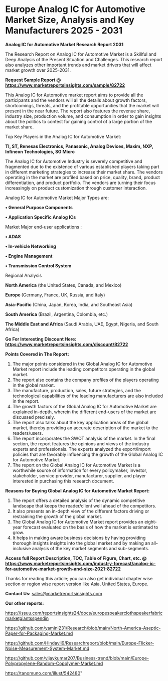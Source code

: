 # Europe Analog IC for Automotive Market Size, Analysis and Key Manufacturers 2025 - 2031

<strong>Analog IC for Automotive Market Research Report 2031</strong>

The Research Report on Analog IC for Automotive Market is a Skillful and Deep Analysis of the Present Situation and Challenges. This research report also analyzes other important trends and market drivers that will affect market growth over 2025-2031.

<strong>Request Sample Report @ <a href=https://www.marketreportsinsights.com/sample/82722>https://www.marketreportsinsights.com/sample/82722</a></strong>

This Analog IC for Automotive market report aims to provide all the participants and the vendors will all the details about growth factors, shortcomings, threats, and the profitable opportunities that the market will present in the near future. The report also features the revenue share, industry size, production volume, and consumption in order to gain insights about the politics to contest for gaining control of a large portion of the market share.

Top Key Players in the Analog IC for Automotive Market:

<strong>TI, ST, Renesas Electronics, Panasonic, Analog Devices, Maxim, NXP, Infineon Technologies, SG Micro</strong>

The Analog IC for Automotive Industry is severely competitive and fragmented due to the existence of various established players taking part in different marketing strategies to increase their market share. The vendors operating in the market are profiled based on price, quality, brand, product differentiation, and product portfolio. The vendors are turning their focus increasingly on product customization through customer interaction.

Analog IC for Automotive Market Major Types are:

<strong>• General Purpose Components

• Application Specific Analog ICs</strong>

Market Major end-user applications :

<strong>• ADAS

• In-vehicle Networking

• Engine Management

• Transmission Control System</strong>

Regional Analysis

</u><strong><b>North America</b></strong> (the United States, Canada, and Mexico)

<strong><b>Europe </b></strong>(Germany, France, UK, Russia, and Italy)

<strong><b>Asia-Pacific</b></strong> (China, Japan, Korea, India, and Southeast Asia)

<strong><b>South America</b></strong> (Brazil, Argentina, Colombia, etc.)

<strong><b>The Middle East and Africa</b></strong> (Saudi Arabia, UAE, Egypt, Nigeria, and South Africa)

<strong>Go For Interesting Discount Here: <a href=https://www.marketreportsinsights.com/discount/82722>https://www.marketreportsinsights.com/discount/82722</a></strong>

<strong>Points Covered in The Report:</strong>
<ol>
  <li>The major points considered in the Global Analog IC for Automotive Market report include the leading competitors operating in the global market.</li>
  <li>The report also contains the company profiles of the players operating in the global market.</li>
  <li>The manufacture, production, sales, future strategies, and the technological capabilities of the leading manufacturers are also included in the report.</li>
  <li>The growth factors of the Global Analog IC for Automotive Market are explained in-depth, wherein the different end-users of the market are discussed precisely.</li>
  <li>The report also talks about the key application areas of the global market, thereby providing an accurate description of the market to the readers/users.</li>
  <li>The report incorporates the SWOT analysis of the market. In the final section, the report features the opinions and views of the industry experts and professionals. The experts analyzed the export/import policies that are favorably influencing the growth of the Global Analog IC for Automotive Market.</li>
  <li>The report on the Global Analog IC for Automotive Market is a worthwhile source of information for every policymaker, investor, stakeholder, service provider, manufacturer, supplier, and player interested in purchasing this research document.</li>
</ol>
<strong>Reasons for Buying Global Analog IC for Automotive Market Report:</strong>

<ol>
  <li>The report offers a detailed analysis of the dynamic competitive landscape that keeps the reader/client well ahead of the competitors.</li>
  <li>It also presents an in-depth view of the different factors driving or restraining the growth of the global market.</li>
  <li>The Global Analog IC for Automotive Market report provides an eight-year forecast evaluated on the basis of how the market is estimated to grow.</li>
  <li>It helps in making aware business decisions by having providing thorough insights insights into the global market and by making an all-inclusive analysis of the key market segments and sub-segments.</li>
</ol>
<strong>Access full Report Description, TOC, Table of Figure, Chart, etc. @ <a href=https://www.marketreportsinsights.com/industry-forecast/analog-ic-for-automotive-market-growth-and-size-2021-82722>https://www.marketreportsinsights.com/industry-forecast/analog-ic-for-automotive-market-growth-and-size-2021-82722</a></strong>


Thanks for reading this article; you can also get individual chapter wise section or region wise report version like Asia, United States, Europe.

<strong>Contact Us:</strong>
sales@marketreportsinsights.com

<strong>Our other reports:</strong>

<a href=https://issuu.com/reportsinsights24/docs/europespeakerclothspeakerfabricmarketgiantsspendin>https://issuu.com/reportsinsights24/docs/europespeakerclothspeakerfabricmarketgiantsspendin</a>

<a href=https://github.com/yamini231/Research/blob/main/North-America-Aseptic-Paper-for-Packaging-Market.md>https://github.com/yamini231/Research/blob/main/North-America-Aseptic-Paper-for-Packaging-Market.md</a>

<a href=https://github.com/Hindavii9/Researchreport/blob/main/Europe-Flicker-Noise-Measurement-System-Market.md>https://github.com/Hindavii9/Researchreport/blob/main/Europe-Flicker-Noise-Measurement-System-Market.md</a>

<a href=https://github.com/vijaykumar207/Business-trend/blob/main/Europe-Polypropylene-Random-Copolymer-Market.md>https://github.com/vijaykumar207/Business-trend/blob/main/Europe-Polypropylene-Random-Copolymer-Market.md</a>

<a href=https://tanomuno.com/illust/542480>https://tanomuno.com/illust/542480</a>"
